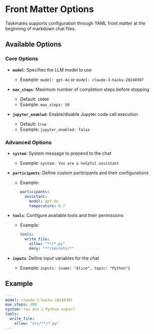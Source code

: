 # Front Matter Options

Taskmates supports configuration through YAML front matter at the beginning of markdown chat files.

## Available Options

### Core Options

- **`model`**: Specifies the LLM model to use
    - Example: `model: gpt-4o` or `model: claude-3-haiku-20240307`

- **`max_steps`**: Maximum number of completion steps before stopping
    - Default: `10000`
    - Example: `max_steps: 50`

- **`jupyter_enabled`**: Enable/disable Jupyter code cell execution
    - Default: `true`
    - Example: `jupyter_enabled: false`

### Advanced Options

- **`system`**: System message to prepend to the chat
    - Example: `system: You are a helpful assistant`

- **`participants`**: Define custom participants and their configurations
    - Example:
      ```yaml
      participants:
        assistant:
          model: gpt-4o
          temperature: 0.7
      ```

- **`tools`**: Configure available tools and their permissions
    - Example:
      ```yaml
      tools:
        write_file:
          allow: "**/*.py"
          deny: "**/secrets/*"
      ```

- **`inputs`**: Define input variables for the chat
    - Example: `inputs: {name: "Alice", topic: "Python"}`

## Example

```yaml
---
model: claude-3-haiku-20240307
max_steps: 100
system: You are a Python expert
tools:
  write_file:
    allow: "src/**/*.py"
---
